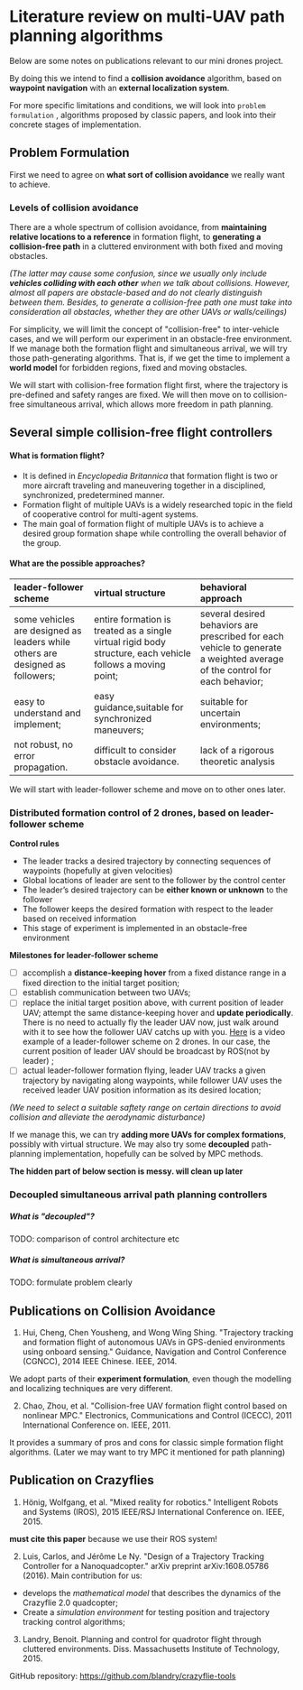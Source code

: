 # Literature review on multi-UAV path planning algorithms

Below are some notes on publications relevant to our mini drones project.

By doing this we intend to find a **collision avoidance** algorithm, based on **waypoint navigation** with an **external localization system**.

For more specific limitations and conditions, we will look into `problem formulation` , algorithms proposed by classic papers, and look into their concrete stages of implementation.  

## Problem Formulation

First we need to agree on **what sort of collision avoidance** we really want to achieve.

### Levels of collision avoidance

There are a whole spectrum of collision avoidance, from **maintaining relative locations to a reference** in formation flight, to **generating a collision-free path** in a cluttered environment with both fixed and moving obstacles.

_(The latter may cause some confusion, since we usually only include **vehicles colliding with each other** when we talk about collisions. However, almost all papers are obstacle-based and do not clearly distinguish between them. Besides, to generate a collision-free path one must take into consideration all obstacles, whether they are other UAVs or walls/ceilings)_

For simplicity, we will limit the concept of "collision-free" to inter-vehicle cases, and we will perform our experiment in an obstacle-free environment. If we manage both the formation flight and simultaneous arrival, we will try those path-generating algorithms. That is, if we get the time to implement a **world model** for forbidden regions, fixed and moving obstacles. 

We will start with collision-free formation flight first, where the trajectory is pre-defined and safety ranges are fixed. 
We will then move on to collision-free simultaneous arrival, which allows more freedom in path planning. 


## Several simple collision-free flight controllers

#### What is formation flight? 
 - It is defined in _Encyclopedia Britannica_ that formation flight is two or more aircraft traveling and maneuvering together in a disciplined, synchronized, predetermined manner. 
 - Formation flight of multiple UAVs is a widely researched topic in the field of cooperative control for multi-agent systems. 
 - The main goal of formation flight of multiple UAVs is to achieve a desired group formation shape while controlling the overall behavior of the group.

#### What are the possible approaches? 

|leader-follower scheme|virtual structure|behavioral approach|
|:--|:--|:--|
|some vehicles are designed as leaders while others are designed as followers;|entire formation is treated as a single virtual rigid body structure, each vehicle follows a moving point;|several desired behaviors are prescribed for each vehicle to generate a weighted average of the control for each behavior;|
|easy to understand and implement;|easy guidance,suitable for synchronized maneuvers;|suitable for uncertain environments;|
|not robust, no error propagation. | difficult to consider obstacle avoidance.|lack of a rigorous theoretic analysis|

We will start with leader-follower scheme and move on to other ones later. 

### Distributed formation control of 2 drones, based on leader-follower scheme

**Control rules**

 - The leader tracks a desired trajectory by connecting sequences of waypoints (hopefully at given velocities)
 - Global locations of leader are sent to the follower by the control center
 - The leader’s desired trajectory can be **either known or unknown** to the follower
 - The follower keeps the desired formation with respect to the leader based on received information
 - This stage of experiment is implemented in an obstacle-free environment

**Milestones for leader-follower scheme**

- [ ] accomplish a **distance-keeping hover** from a fixed distance range in a fixed direction to the initial target position;
- [ ] establish communication between two UAVs;
- [ ] replace the initial target position above, with current position of leader UAV; attempt the same distance-keeping hover and **update periodically**. There is no need to actually fly the leader UAV now, just walk around with it to see how the follower UAV catchs up with you. [Here](https://youtu.be/qvsvSVx7QfY?t=1m21s) is a video example of a leader-follower scheme on 2 drones. In our case, the current position of leader UAV should be broadcast by ROS(not by leader) ;
- [ ] actual leader-follower formation flying, leader UAV tracks a given trajectory by navigating along waypoints, while follower UAV uses the received leader UAV position information as its desired location;

_(We need to select a suitable saftety range on certain directions to avoid collision and alleviate the aerodynamic disturbance)_

If we manage this, we can try **adding more UAVs for complex formations**, possibly with virtual structure. We may also try some **decoupled** path-planning implementation, hopefully can be solved by MPC methods.  


**The hidden part of below section is messy. will clean up later**

### Decoupled simultaneous arrival path planning controllers

##### What is "decoupled"?

TODO: comparison of control architecture etc
<!---
from: Johansson, Ronnie. "Intelligent motion planning for a multi-robot system." (2001).

 | Off-line | On-line |
 | :--- | :----|
 | Sensitive to representations of the environment | Can compensate for deviations |
 | Small computation, only once | Larger and real-time computation |
 | Consider the whole workspace | Risk the local minimum |
 
(guess we have to go off-line? )

First you need to know the difference between centralized and decentralized control architecture. 

| Centralized | Decentralized |
| :-- | :-- | 
| motion planning of all UAVs is handled by a single planner | each UAV plans its motion individually |
| Global optimization is possible with global knowledge | Inherently uncoordinated |
| Growing computation demand with more UAVs | No extra computation load for extra UAVs |
| Prone to error and breakdowns | More robust |
| Limited publication | Common approach with more applications |

definition: 
to plan the motion of each robot more or less independently of the other robots and to consider the interactions among the paths in a second phase of planning. 

Chapter 2.3, Latombe, Jean-Claude. "Robot Motion Planning." (1991).

--->


##### What is simultaneous arrival? 

TODO: formulate problem clearly

[//]: # (problem formulation in: Ch 6.2, Tsourdos, Antonios, Brian White, and Madhavan Shanmugavel. Cooperative path planning of unmanned aerial vehicles. Vol. 32. John Wiley & Sons, 2010. illustration: see figure 6.4)




## Publications on Collision Avoidance

1. Hui, Cheng, Chen Yousheng, and Wong Wing Shing. "Trajectory tracking and formation flight of autonomous UAVs in GPS-denied environments using onboard sensing." Guidance, Navigation and Control Conference (CGNCC), 2014 IEEE Chinese. IEEE, 2014.

We adopt parts of their **experiment formulation**, even though the modelling and localizing techniques are very different. 

2. Chao, Zhou, et al. "Collision-free UAV formation flight control based on nonlinear MPC." Electronics, Communications and Control (ICECC), 2011 International Conference on. IEEE, 2011.

It provides a summary of pros and cons for classic simple formation flight algorithms. 
(Later we may want to try MPC it mentioned for path planning)


## Publication on Crazyflies

1. Hönig, Wolfgang, et al. "Mixed reality for robotics." Intelligent Robots and Systems (IROS), 2015 IEEE/RSJ International Conference on. IEEE, 2015.

**must cite this paper** because we use their ROS system! 


2. Luis, Carlos, and Jérôme Le Ny. "Design of a Trajectory Tracking Controller for a Nanoquadcopter." arXiv preprint arXiv:1608.05786 (2016).
Main contribution for us: 
 - develops the *mathematical model* that describes the dynamics of the Crazyflie 2.0 quadcopter;
 - Create a *simulation environment* for testing position and trajectory tracking control algorithms;

3. Landry, Benoit. Planning and control for quadrotor flight through cluttered environments. Diss. Massachusetts Institute of Technology, 2015.

GitHub repository: https://github.com/blandry/crazyflie-tools









